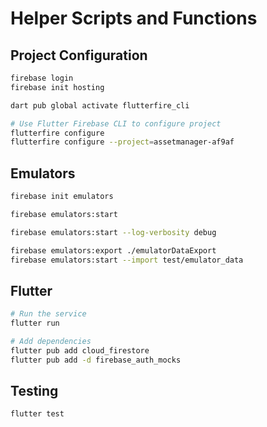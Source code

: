 # Helper Scripts and Functions

## Project Configuration

```bash
firebase login
firebase init hosting

dart pub global activate flutterfire_cli

# Use Flutter Firebase CLI to configure project
flutterfire configure
flutterfire configure --project=assetmanager-af9af
```

## Emulators

```bash
firebase init emulators

firebase emulators:start

firebase emulators:start --log-verbosity debug

firebase emulators:export ./emulatorDataExport
firebase emulators:start --import test/emulator_data
```

## Flutter

```bash
# Run the service
flutter run

# Add dependencies
flutter pub add cloud_firestore
flutter pub add -d firebase_auth_mocks
```

## Testing

```bash
flutter test
```
